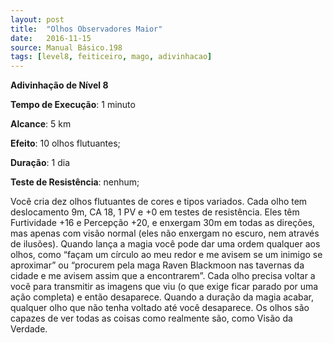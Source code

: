 ```yaml
---
layout: post
title:  "Olhos Observadores Maior"
date:   2016-11-15
source: Manual Básico.198
tags: [level8, feiticeiro, mago, adivinhacao]
---
```


**Adivinhação de Nível 8**

**Tempo de Execução**: 1 minuto

**Alcance**: 5 km

**Efeito**: 10 olhos flutuantes;

**Duração**: 1 dia

**Teste de Resistência**: nenhum;

Você cria dez olhos flutuantes  de cores e tipos variados. Cada olho tem deslocamento 9m, CA 18, 1 PV e +0 em testes de resistência. 
Eles têm Furtividade +16 e Percepção +20, e enxergam 30m em todas as direções, mas apenas com visão normal (eles não enxergam no escuro, nem através de ilusões).
Quando lança a magia você pode dar uma ordem qualquer aos olhos, como “façam um círculo ao meu redor e me avisem se um inimigo se aproximar” ou “procurem pela maga Raven Blackmoon nas tavernas da cidade e me avisem assim que a encontrarem”.
Cada olho precisa voltar a você para transmitir as imagens que viu (o que exige ficar parado por uma ação completa) e então desaparece. Quando a duração da magia acabar, qualquer olho que não tenha voltado até você desaparece.
Os olhos são capazes de ver todas as coisas como realmente são, como Visão da Verdade.